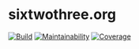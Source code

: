 # sixtwothree.org

[![Build](https://img.shields.io/travis/com/jgarber623/sixtwothree.org/main.svg?style=for-the-badge)](https://travis-ci.com/github/jgarber623/sixtwothree.org)
[![Maintainability](https://img.shields.io/codeclimate/maintainability/jgarber623/sixtwothree.org.svg?style=for-the-badge)](https://codeclimate.com/github/jgarber623/sixtwothree.org)
[![Coverage](https://img.shields.io/codeclimate/c/jgarber623/sixtwothree.org.svg?style=for-the-badge)](https://codeclimate.com/github/jgarber623/sixtwothree.org/code)
